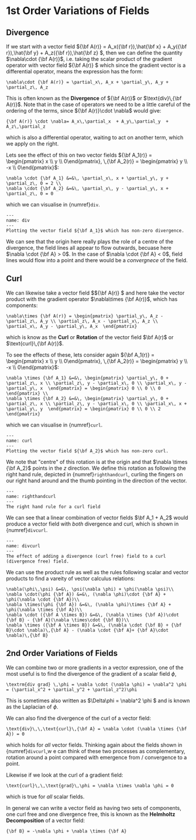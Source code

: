 # 1st Order Variations of Fields

## Divergence

If we start with a vector field ${\bf A(r)} = A_x({\bf r})\,\hat{\bf x} + A_y({\bf r})\,\hat{\bf y} + A_z({\bf r})\,\hat{\bf z} $, then we can define the quantity 
$\nabla\cdot {\bf A(r)}$, i.e. taking the scalar product of the gradient operator with vector field ${\bf A(r)} $ which since the gradient vector is a differential 
operator, means the expression has the form:

```{math}
\nabla\cdot {\bf A(r)} = \partial_x\, A_x + \partial_y\, A_y + \partial_z\, A_z
```

This is often known as the <b>Divergence</b> of ${\bf A(r)}$ or $\text{div}\,{\bf A(r)}$.  Note that in the case of operators we need to be a little careful of the 
ordering of the terms, since ${\bf A(r)}\cdot \nabla$ would give:

```{math}
{\bf A(r)} \cdot \nabla= A_x\,\partial_x  + A_y\,\partial_y  + A_z\,\partial_z  
```

which is also a differential operator, waiting to act on another term, which we apply on the right. 

Lets see the effect of this on two vector fields ${\bf A_1(r)} = \begin{pmatrix} x \\ y \\ 0\end{pmatrix}, \,{\bf A_2(r)} = \begin{pmatrix} y \\ -x \\ 0\end{pmatrix}$:

```{math}
\nabla \cdot {\bf A_1} &=&\, \partial_x\, x + \partial_y\, y + \partial_z\, 0 = 2 \\
\nabla \cdot {\bf A_2} &=&\, \partial_x\, y - \partial_y\, x + \partial_z\, 0 = 0 
```
which we can visualise in {numref}`div`.

```{figure} ../figures/div.png
---
name: div
---
Plotting the vector field ${\bf A_1}$ which has non-zero divergence.
```

We can see that the origin here really plays the role of a centre of the divergence, the field lines all appear to flow outwards, becuase here $\nabla \cdot {\bf A} > 0$.  In the case of 
$\nabla \cdot {\bf A} < 0$, field lines would flow into a point and there would be a <em>convergnece</em> of the field. 

## Curl

We can likewise take a vector field $${\bf A(r)} $ and here take the vector product with the gradient operator $\nabla\times {\bf A(r)}$, which has components:

```{math}
\nabla\times {\bf A(r)} = \begin{pmatrix} \partial_y\, A_z - \partial_z\, A_y \\ \partial_z\, A_x - \partial_x\, A_z \\ \partial_x\, A_y - \partial_y\, A_x  \end{pmatrix}
```

which is know as the <b>Curl</b> or <b>Rotation</b> of the vector field $\bf A(r)$ or $\text{curl}\,{\bf A(r)}$.

To see the effects of these, lets consider again ${\bf A_1(r)} = \begin{pmatrix} x \\ y \\ 0\end{pmatrix}, \,{\bf A_2(r)} = \begin{pmatrix} y \\ -x \\ 0\end{pmatrix}$:

```{math}
\nabla \times {\bf A_1} &=&\, \begin{pmatrix} \partial_y\, 0 + \partial_z\, x \\ \partial_z\, y - \partial_x\, 0 \\ \partial_x\, y - \partial_y\, x  \end{pmatrix} = \begin{pmatrix} 0 \\ 0 \\ 0 \end{pmatrix} \\
\nabla \times {\bf A_2} &=&\, \begin{pmatrix} \partial_y\, 0 + \partial_z\, x \\ \partial_z\, y - \partial_x\, 0 \\ \partial_x\, x + \partial_y\, y  \end{pmatrix} = \begin{pmatrix} 0 \\ 0 \\ 2 \end{pmatrix}
```

which we can visualise in {numref}`curl`.  

```{figure} ../figures/curl.png
---
name: curl
---
Plotting the vector field ${\bf A_2}$ which has non-zero curl.
```

We note that "centre" of this rotation is at the origin and that $\nabla \times {\bf A_2}$ points in the $z$ direction.  We define this rotation as following the right 
hand rule, depicted in {numref}`righthandcurl`, curling the fingers on our right hand around and the thumb pointing in the direction of the vector.

```{figure} ../figures/Rhandrule.png
---
name: righthandcurl
---
The right hand rule for a curl field
```

We can see that a linear combination of vector fields $\bf A_1 + A_2$ would produce a vector field with <em>both</em> divergence and curl, which is shown in {numref}`divcurl`.

```{figure} ../figures/divcurl.png
---
name: divcurl
---
The effect of adding a divergence (curl free) field to a curl (divergence free) field.
```

We can use the product rule as well as the rules following scalar and vector products to find a vareity of vector calculus relations:
```{math}
\nabla(\phi\,\psi) &=&\, \psi(\nabla \phi) + \phi(\nabla \psi)\\
\nabla \cdot(\phi {\bf A}) &=&\, (\nabla \phi)\cdot {\bf A} + \phi(\nabla \cdot {\bf A})\\
\nabla \times(\phi {\bf A}) &=&\, (\nabla \phi)\times {\bf A} + \phi(\nabla \times {\bf A})\\
\nabla \cdot ({\bf A \times B}) &=&\, (\nabla \times {\bf A})\cdot {\bf B} - {\bf A}(\nabla \times\cdot {\bf B})\\
\nabla \times ({\bf A \times B}) &=&\, (\nabla \cdot {\bf B} + {\bf B}\cdot \nabla)\,{\bf A} - (\nabla \cdot {\bf A}+ {\bf A}\cdot \nabla)\,{\bf B}
```

## 2nd Order Variations of Fields
We can combine two or more gradients in a vector expression, one of the most useful is to find the divergence of the gradient of a scalar field $\phi$, 
```{math}
\textrm{div grad} \,\phi = \nabla \cdot (\nabla \phi) = \nabla^2 \phi = (\partial_x^2 + \partial_y^2 + \partial_z^2)\phi
```
This is sometimes also written as $\Delta\phi = \nabla^2 \phi $ and is known as the Laplacian of $\phi$.  

We can also find the divergence of the curl of a vector field:

```{math}
\text{div}\,\,\text{curl}\,{\bf A} = \nabla \cdot (\nabla \times {\bf A}) = 0
```

which holds for <em>all</em> vector fields.  Thinking again about the fields shown in {numref}`divcurl`,w e can think of these two processes as complementary, 
rotation around a point compared with emergence from / convergence to a point.

Likewise if we look at the curl of a gradient field:
```{math}
\text{curl}\,\,\text{grad}\,\phi = \nabla \times \nabla \phi = 0
```
which is true for <em>all</em> scalar fields.

In general we can write a vector field as having two sets of components, one curl free and one divergence free, this is known as the <b>Helmholtz Decomposition</b> of a vector field:

```{math}
{\bf B} = -\nabla \phi + \nabla \times {\bf A}
```

